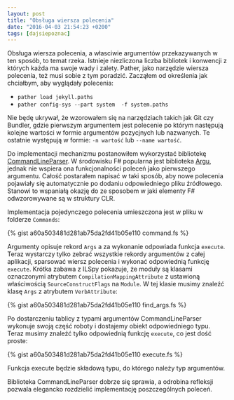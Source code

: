 ```yaml
---
layout: post
title: "Obsługa wiersza polecenia"
date: "2016-04-03 21:54:23 +0200"
tags: [dajsiepoznac]
---
```

Obsługa wiersza polecenia, a własciwie argumentów przekazywanych w ten sposób, to temat rzeka. Istnieje niezliczona liczba bibliotek i konwencji z których każda ma swoje wady i zalety. Pather, jako narzędzie wiersza polecenia, też musi sobie z tym poradzić. Zacząłem od określenia jak chciałbym, aby wyglądały polecenia:

* `pather load jekyll.paths`
* `pather config-sys --part system  -f system.paths`

Nie będę ukrywał, że wzorowałem się na narzędziach takich jak Git czy Bundler, gdzie pierwszym argumentem jest polecenie po którym następują kolejne wartości w formie argumentów pozycjnych lub nazwanych. Te ostatnie występują w formie: `-n wartość` lub `--name wartość`.

Do implementacji mechanizmu postanowiłem wykorzystać bibliotekę [CommandLineParser](https://github.com/gsscoder/commandline). W środowisku F# popularna jest biblioteka [Argu](https://github.com/fsprojects/Argu), jednak nie wspiera ona funkcjonalności poleceń jako pierwszego argumentu. Całość postarałem napisać w taki sposób, aby nowe polecenia pojawiały się automatycznie po dodaniu odpowiedniego pliku źródłowego. Stanowi to wspaniałą okazję do ze sposobem w jaki elementy F# odwzorowywane są w struktury CLR.

Implementacja pojedynczego polecenia umieszczona jest w pliku w folderze `Commands`:

{% gist a60a503481d281ab75da2fd41b05e110 command.fs %}

Argumenty opisuje rekord `Args` a za wykonanie odpowiada funkcja `execute`. Teraz wystarczy tylko zebrać wszystkie rekordy argumentów z całej aplikacji, sparsować wiersz polecenia i wykonać odpowiednią funkcję `execute`. Krótka zabawa z ILSpy pokazuje, że moduły są klasami oznaczonymi atrybutem `CompilationMappingAttribute` z ustawioną właściwością `SourceConstructFlags` na `Module`. W tej klasie musimy znaleźć klasę `Args` z atrybutem `VerbAttribute`:

{% gist a60a503481d281ab75da2fd41b05e110 find_args.fs %}

Po dostarczeniu tablicy z typami argumentów CommandLineParser wykonuje swoją część roboty i dostajemy obiekt odpowiedniego typu. Teraz musimy znaleźć tylko odpowiednią funkcję `execute`, co jest dość proste:

{% gist a60a503481d281ab75da2fd41b05e110 execute.fs %}

Funkcja execute będzie składową typu, do którego należy typ argumentów.

Biblioteka CommandLineParser dobrze się sprawia, a odrobina refleksji pozwala elegancko rozdzielić implementację poszczególnych poleceń.
